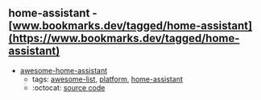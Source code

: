 home-assistant - [www.bookmarks.dev/tagged/home-assistant](https://www.bookmarks.dev/tagged/home-assistant)
---
* [awesome-home-assistant](https://github.com/frenck/awesome-home-assistant#readme)
    * tags: [awesome-list](../tagged/awesome-list.md), [platform](../tagged/platform.md), [home-assistant](../tagged/home-assistant.md)
    * :octocat: [source code](https://github.com/frenck/awesome-home-assistant#readme)
